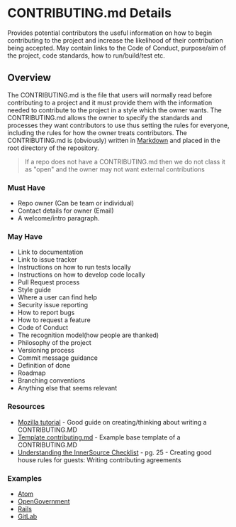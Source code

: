 # CONTRIBUTING.md Details

Provides potential contributors the useful information on how to begin contributing to the project and increase the likelihood of their contribution being accepted. May contain links to the Code of Conduct, purpose/aim of the project, code standards, how to run/build/test etc.

## Overview

The CONTRIBUTING.md is the file that users will normally read before contributing to a project and it must provide them with the information needed to contribute to the project in a style which the owner wants. The CONTRIBUTING.md allows the owner to specify the standards and processes they want contributors to use thus setting the rules for everyone, including the rules for how the owner treats contributors. The CONTRIBUTING.md is (obviously) written in [Markdown](https://en.wikipedia.org/wiki/Markdown) and placed in the root directory of the repository.

>If a repo does not have a CONTRIBUTING.md then we do not class it as "open" and the owner may not want external contributions

### Must Have

- Repo owner (Can be team or individual)
- Contact details for owner (Email)
- A welcome/intro paragraph.

### May Have

- Link to documentation
- Link to issue tracker
- Instructions on how to run tests locally
- Instructions on how to develop code locally
- Pull Request process
- Style guide
- Where a user can find help
- Security issue reporting
- How to report bugs
- How to request a feature
- Code of Conduct
- The recognition model(how people are thanked)
- Philosophy of the project
- Versioning process
- Commit message guidance
- Definition of done
- Roadmap
- Branching conventions
- Anything else that seems relevant

### Resources

- [Mozilla tutorial](https://mozillascience.github.io/working-open-workshop/contributing/) - Good guide on creating/thinking about writing a CONTRIBUTING.MD
- [Template contributing.md](https://gist.github.com/PurpleBooth/b24679402957c63ec426) - Example base template of a CONTRIBUTING.MD
- [Understanding the InnerSource Checklist](http://paypal.github.io/InnerSourceCommons/assets/files/InnerSourceChecklist.pdf) - pg. 25 - Creating good house rules for guests: Writing contributing agreements

### Examples

- [Atom](https://github.com/atom/atom/blob/master/CONTRIBUTING.md)
- [OpenGovernment](https://github.com/opengovernment/opengovernment/blob/master/CONTRIBUTING.md)
- [Rails](https://github.com/rails/rails/blob/master/CONTRIBUTING.md)
- [GitLab](https://gitlab.com/gitlab-org/gitlab-ce/blob/master/CONTRIBUTING.md)